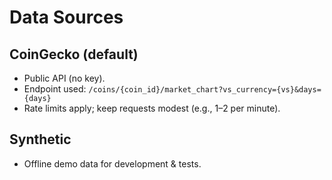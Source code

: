 # Data Sources

## CoinGecko (default)
- Public API (no key).
- Endpoint used: `/coins/{coin_id}/market_chart?vs_currency={vs}&days={days}`
- Rate limits apply; keep requests modest (e.g., 1–2 per minute).

## Synthetic
- Offline demo data for development & tests.
